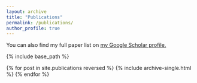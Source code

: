 ```yaml
---
layout: archive
title: "Publications"
permalink: /publications/
author_profile: true
---
```


You can also find my full paper list on <u><a href="https://scholar.google.com/citations?user=j1Xe9OIAAAAJ&hl=zh-CN">my Google Scholar profile</a>.</u>

<!-- {% if author.googlescholar %}
  You can also find my articles on <u><a href="{{author.googlescholar}}">my Google Scholar profile</a>.</u>
{% endif %} -->

{% include base_path %}

{% for post in site.publications reversed %}
  {% include archive-single.html %}
{% endfor %}

<!-- {% include base_path %}


{% assign lastYear = '' %}

{% for post in site.publications reversed %}

  {% assign paperYear = post.paperYear %}

  {% if paperYear != lastYear %}
    {% include year.html %}
    {% assign lastYear = paperYear %}
  {% endif %}

  {% include archive-single.html %}

{% endfor %} -->